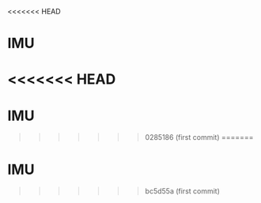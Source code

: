 <<<<<<< HEAD
# IMU
<<<<<<< HEAD
=======
# IMU
>>>>>>> 0285186 (first commit)
=======
# IMU
>>>>>>> bc5d55a (first commit)
